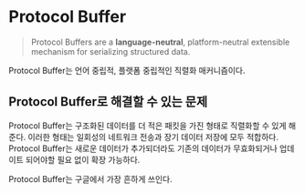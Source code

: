 # Protocol Buffer
> Protocol Buffers are a **language-neutral**, platform-neutral extensible mechanism for serializing structured data.

Protocol Buffer는 언어 중립적, 플랫폼 중립적인 직렬화 매커니즘이다.
## Protocol Buffer로 해결할 수 있는 문제
Protocol Buffer는 구조화된 데이터를 더 적은 패킷을 가진 형태로 직렬화할 수 있게 해준다. 이러한 형태는 일회성의 네트워크 전송과 장기 데이터 저장에 모두 적합하다. Protocol Buffer는 새로운 데이터가 추가되더라도 기존의 데이터가 무효화되거나 업데이트 되어야할 필요 없이 확장 가능하다.

Protocol Buffer는 구글에서 가장 흔하게 쓰인다.